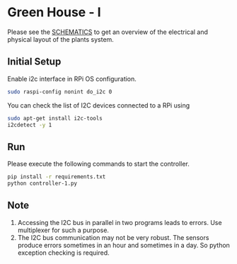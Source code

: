 # Green House - I

Please see the [SCHEMATICS](SCHEMATICS.md) to get an overview of
the electrical and physical layout of the plants system.

## Initial Setup

Enable i2c interface in RPi OS configuration.

```bash
sudo raspi-config nonint do_i2c 0
```

You can check the list of I2C devices connected to a RPi using

```bash
sudo apt-get install i2c-tools
i2cdetect -y 1
```

## Run

Please execute the following commands to start the controller.

```sh
pip install -r requirements.txt
python controller-1.py
```

## Note

1. Accessing the I2C bus in parallel in two programs leads to errors. Use multiplexer for such a purpose.
1. The I2C bus communication may not be very robust.
   The sensors produce errors sometimes in an hour and sometimes in a day. So python exception checking is required.
